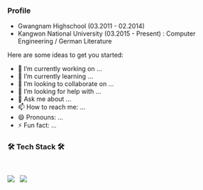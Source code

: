 
### Profile
- Gwangnam Highschool (03.2011 - 02.2014)
- Kangwon National University (03.2015 - Present)
 : Computer Engineering / German Literature

Here are some ideas to get you started:

- 🔭 I’m currently working on ...
- 🌱 I’m currently learning ...
- 👯 I’m looking to collaborate on ...
- 🤔 I’m looking for help with ...
- 💬 Ask me about ...
- 📫 How to reach me: ...
- 😄 Pronouns: ...
- ⚡ Fun fact: ...


<!--<h3 align="center">--> <h3><b>🛠 Tech Stack 🛠</b></h3>
</br>
<!-- <p align="center"> -->
<p>
<img src="https://img.shields.io/badge/HTML5-E34F26?style=flat-square&logo=HTML5&logoColor=white"/></a> &nbsp
<img src="https://img.shields.io/badge/CSS3-1572B6?style=flat-square&logo=CSS3&logoColor=white"/></a> &nbsp
